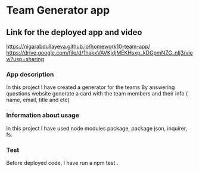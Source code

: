 # Team Generator app

## Link for the deployed app and video

https://nigarabdullayeva.github.io/homework10-team-app/
https://drive.google.com/file/d/1hakxVAVKjdjMEKHsxp_kDGpmNZG_nIj3/view?usp=sharing

### App description 
In this project I have created a generator for the teams
By answering questions website generate a card with the team members and their info ( name, email, title and etc) 


### Information about usage 
In this project I have used node modules package, package json,  inquirer, fs. 

### Test 
Before deployed code, I have run a npm test . 
